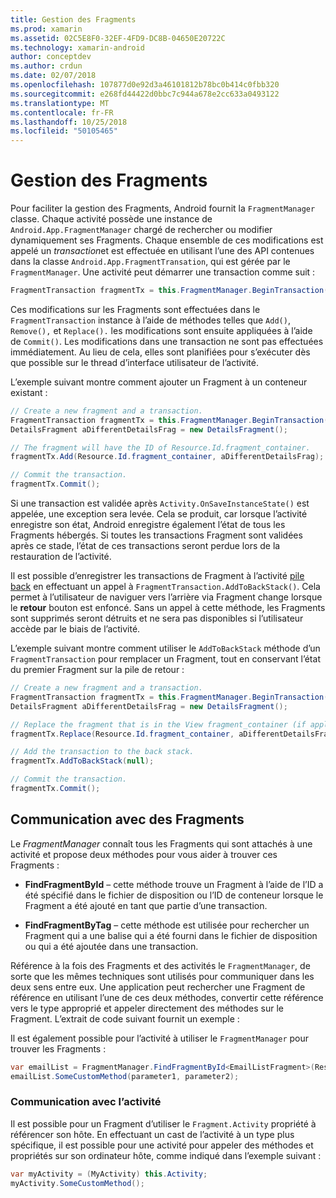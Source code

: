 ```yaml
---
title: Gestion des Fragments
ms.prod: xamarin
ms.assetid: 02C5E8F0-32EF-4FD9-DC8B-04650E20722C
ms.technology: xamarin-android
author: conceptdev
ms.author: crdun
ms.date: 02/07/2018
ms.openlocfilehash: 107877d0e92d3a46101812b78bc0b414c0fbb320
ms.sourcegitcommit: e268fd44422d0bbc7c944a678e2cc633a0493122
ms.translationtype: MT
ms.contentlocale: fr-FR
ms.lasthandoff: 10/25/2018
ms.locfileid: "50105465"
---
```

# <a name="managing-fragments"></a>Gestion des Fragments

Pour faciliter la gestion des Fragments, Android fournit la `FragmentManager` classe. Chaque activité possède une instance de `Android.App.FragmentManager` chargé de rechercher ou modifier dynamiquement ses Fragments. Chaque ensemble de ces modifications est appelé un *transaction*et est effectuée en utilisant l’une des API contenues dans la classe `Android.App.FragmentTransation`, qui est gérée par le `FragmentManager`. Une activité peut démarrer une transaction comme suit :

```csharp
FragmentTransaction fragmentTx = this.FragmentManager.BeginTransaction();
```

Ces modifications sur les Fragments sont effectuées dans le `FragmentTransaction` instance à l’aide de méthodes telles que `Add()`, `Remove(),` et `Replace().` les modifications sont ensuite appliquées à l’aide de `Commit()`. Les modifications dans une transaction ne sont pas effectuées immédiatement.
Au lieu de cela, elles sont planifiées pour s’exécuter dès que possible sur le thread d’interface utilisateur de l’activité.

L’exemple suivant montre comment ajouter un Fragment à un conteneur existant :

```csharp
// Create a new fragment and a transaction.
FragmentTransaction fragmentTx = this.FragmentManager.BeginTransaction();
DetailsFragment aDifferentDetailsFrag = new DetailsFragment();

// The fragment will have the ID of Resource.Id.fragment_container.
fragmentTx.Add(Resource.Id.fragment_container, aDifferentDetailsFrag);

// Commit the transaction.
fragmentTx.Commit();
```

Si une transaction est validée après `Activity.OnSaveInstanceState()` est appelée, une exception sera levée. Cela se produit, car lorsque l’activité enregistre son état, Android enregistre également l’état de tous les Fragments hébergés. Si toutes les transactions Fragment sont validées après ce stade, l’état de ces transactions seront perdue lors de la restauration de l’activité.

Il est possible d’enregistrer les transactions de Fragment à l’activité [pile back](http://developer.android.com/guide/topics/fundamentals/tasks-and-back-stack.html) en effectuant un appel à `FragmentTransaction.AddToBackStack()`. Cela permet à l’utilisateur de naviguer vers l’arrière via Fragment change lorsque le **retour** bouton est enfoncé. Sans un appel à cette méthode, les Fragments sont supprimés seront détruits et ne sera pas disponibles si l’utilisateur accède par le biais de l’activité.

L’exemple suivant montre comment utiliser le `AddToBackStack` méthode d’un `FragmentTransaction` pour remplacer un Fragment, tout en conservant l’état du premier Fragment sur la pile de retour :

```csharp
// Create a new fragment and a transaction.
FragmentTransaction fragmentTx = this.FragmentManager.BeginTransaction();
DetailsFragment aDifferentDetailsFrag = new DetailsFragment();

// Replace the fragment that is in the View fragment_container (if applicable).
fragmentTx.Replace(Resource.Id.fragment_container, aDifferentDetailsFrag);

// Add the transaction to the back stack.
fragmentTx.AddToBackStack(null);

// Commit the transaction.
fragmentTx.Commit();
```


## <a name="communicating-with-fragments"></a>Communication avec des Fragments

Le *FragmentManager* connaît tous les Fragments qui sont attachés à une activité et propose deux méthodes pour vous aider à trouver ces Fragments :

-   **FindFragmentById** &ndash; cette méthode trouve un Fragment à l’aide de l’ID a été spécifié dans le fichier de disposition ou l’ID de conteneur lorsque le Fragment a été ajouté en tant que partie d’une transaction.

-   **FindFragmentByTag** &ndash; cette méthode est utilisée pour rechercher un Fragment qui a une balise qui a été fourni dans le fichier de disposition ou qui a été ajoutée dans une transaction.

Référence à la fois des Fragments et des activités le `FragmentManager`, de sorte que les mêmes techniques sont utilisés pour communiquer dans les deux sens entre eux. Une application peut rechercher une Fragment de référence en utilisant l’une de ces deux méthodes, convertir cette référence vers le type approprié et appeler directement des méthodes sur le Fragment. L’extrait de code suivant fournit un exemple :

Il est également possible pour l’activité à utiliser le `FragmentManager` pour trouver les Fragments :

```csharp
var emailList = FragmentManager.FindFragmentById<EmailListFragment>(Resource.Id.email_list_fragment);
emailList.SomeCustomMethod(parameter1, parameter2);
```


### <a name="communicating-with-the-activity"></a>Communication avec l’activité

Il est possible pour un Fragment d’utiliser le `Fragment.Activity` propriété à référencer son hôte. En effectuant un cast de l’activité à un type plus spécifique, il est possible pour une activité pour appeler des méthodes et propriétés sur son ordinateur hôte, comme indiqué dans l’exemple suivant :

```csharp
var myActivity = (MyActivity) this.Activity;
myActivity.SomeCustomMethod();
```
